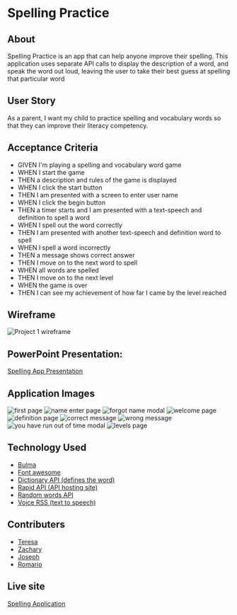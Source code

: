 # Spelling Practice

## About

Spelling Practice is an app that can help anyone improve their spelling. This application uses separate API calls to display the description of a word, and speak the word out loud, leaving the user to take their best guess at spelling that particular word

## User Story

As a parent, I want my child to practice spelling and vocabulary words so that they can improve their literacy competency. 

## Acceptance Criteria

* GIVEN I'm playing a spelling and vocabulary word game
* WHEN I start the game
* THEN a description and rules of the game is displayed
* WHEN I click the start button
* THEN I am presented with a screen to enter user name
* WHEN I click the begin button
* THEN a timer starts and I am presented with a text-speech and definition to spell a word
* WHEN I spell out the word correctly
* THEN I am presented with another text-speech and definition word to spell
* WHEN I spell a word incorrectly
* THEN a message shows correct answer 
* THEN I move on to the next word to spell 
* WHEN all words are spelled
* THEN I move on to the next level
* WHEN the game is over
* THEN I can see my achievement of how far I came by the level reached


## Wireframe

![Project 1 wireframe](https://user-images.githubusercontent.com/92699311/148330879-d23fd148-e7eb-4b41-8a13-1e70b39c1dd6.png)

## PowerPoint Presentation:

[Spelling App Presentation](https://github.com/JMCampbell2021/run-buddy/files/7877107/spelling.app.presentation.pptx)

## Application Images

![first page](https://user-images.githubusercontent.com/92699311/149663375-1d9c3236-4e2b-4752-ab92-5cca251e5beb.jpg)
![name enter page](https://user-images.githubusercontent.com/92699311/149663389-dfed604f-f85d-44d2-bdc6-5ab78b84ebc6.jpg)
![forgot name modal](https://user-images.githubusercontent.com/92699311/149663381-5f474cf9-83a7-40a5-b6b7-57e59b5e274b.jpg)
![welcome page](https://user-images.githubusercontent.com/92699311/149663398-9357e4e9-0296-46d4-ab75-feb5aa5cf6bf.jpg)
![definition page](https://user-images.githubusercontent.com/92699311/149663374-2614ae00-6c51-40b3-99fb-41436cbc6b37.jpg)
![correct message](https://user-images.githubusercontent.com/92699311/149663371-5c067e2b-1bc4-4ddd-b078-d515fa47cee6.jpg)
![wrong message](https://user-images.githubusercontent.com/92699311/149663401-64e64b91-d761-4f56-a0d9-00b1f24a9dc9.jpg)
![you have run out of time modal](https://user-images.githubusercontent.com/92699311/149663403-f2be5fa7-ebcd-431f-8f3e-eb5b6cdc9829.jpg)
![levels page](https://user-images.githubusercontent.com/92699311/149663386-a40b31fb-19a0-4679-a963-bcdd2d28299c.jpg)

## Technology Used

* [Bulma](bulma.io)
* [Font awesome](https://fontawesome.com)
* [Dictionary API (defines the word)](www.dictionaryapi.com )
* [Rapid API (API hosting site)](rapidapi.com)
* [Random words API](https://rapidapi.com/sheharyar566/api/random-words5/details)
* [Voice RSS (text to speech)](voicerss.org)

## Contributers

* [Teresa](https://github.com/tcampbell01)
* [Zachary](https://github.com/Zacharycampanelli)
* [Joseph](https://github.com/JMCampbell2021)
* [Romario](https://github.com/romvrio)

## Live site

[Spelling Application](https://zacharycampanelli.github.io/SpellingPractice/)
